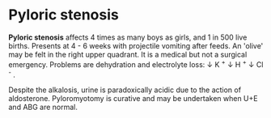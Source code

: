 # Pyloric stenosis

**Pyloric stenosis** affects 4 times as many boys as girls, and 1 in 500
live births. Presents at 4 - 6 weeks with projectile vomiting after
feeds. An 'olive' may be felt in the right upper quadrant. It is a
medical but not a surgical emergency. Problems are dehydration and
electrolyte loss: ↓ K <sup>+</sup> ↓ H <sup>+</sup> ↓ Cl <sup>-</sup> .

Despite the alkalosis, urine is paradoxically acidic due to the action
of aldosterone. Pyloromyotomy is curative and may be undertaken when U+E
and ABG are normal.
